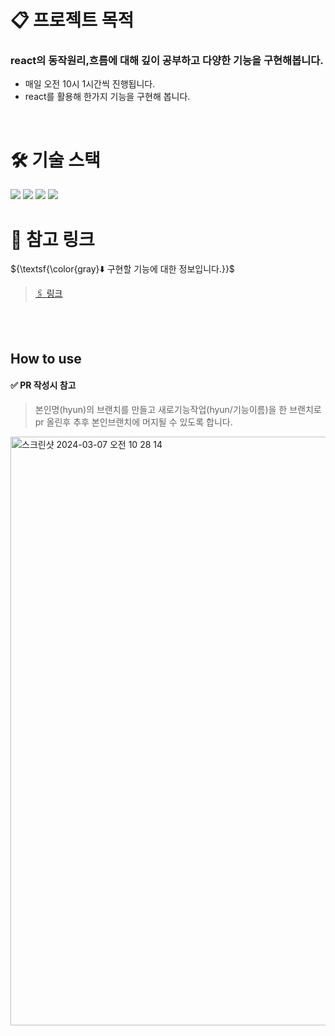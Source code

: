 
# 📋 프로젝트 목적 
### react의 동작원리,흐름에 대해 깊이 공부하고 다양한 기능을 구현해봅니다. 
+ 매일 오전 10시 1시간씩 진행됩니다. 
+ react를 활용해 한가지 기능을 구현해 봅니다.

<br />

# 🛠️ 기술 스택

<img src="https://img.shields.io/badge/Sass-CC6699?style=flat-square&logo=Sass&logoColor=white">
<img src="https://img.shields.io/badge/Tailwind CSS-06B6D4?style=flat-square&logo=Tailwind CSS&logoColor=white">
<img src="https://img.shields.io/badge/StyledComponents-DB7093?style=flat-square&logo=StyledComponents&logoColor=white">
<img src="https://img.shields.io/badge/React-61DAFB?style=flat-square&logo=React&logoColor=white">


<br />

# 📌 참고 링크 

${\textsf{\color{gray}⬇️ 구현할 기능에 대한 정보입니다.}}$

> [🖇️ 링크](https://glory-cornflower-db3.notion.site/react-6069f49da76844a28e0b4594ddeb2732?pvs=4)


<br /><br />
## How to use
#### ✅ PR 작성시 참고 

> 본인명(hyun)의 브랜치를 만들고 새로기능작업(hyun/기능이름)을 한 브랜치로 pr 올린후 추후 본인브랜치에 머지될 수 있도록 합니다.
<img width="942" alt="스크린샷 2024-03-07 오전 10 28 14" src="https://github.com/hyun522/react-study/assets/134246845/dbe55316-a8b5-47e8-a182-3b0905f8687c">
